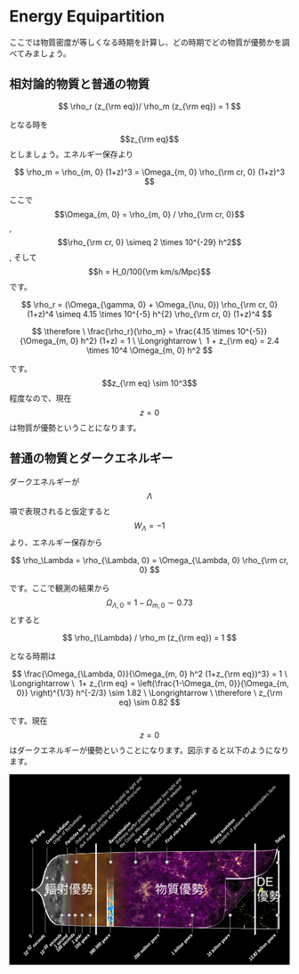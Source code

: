 # Energy Equipartition

ここでは物質密度が等しくなる時期を計算し、どの時期でどの物質が優勢かを調べてみましょう。

## 相対論的物質と普通の物質

$$
\rho_r (z_{\rm eq})/ \rho_m (z_{\rm eq}) = 1
$$

となる時を$$z_{\rm eq}$$としましょう。エネルギー保存より

$$
\rho_m = \rho_{m, 0} (1+z)^3 
= \Omega_{m, 0} \rho_{\rm cr, 0} (1+z)^3
$$

ここで$$\Omega_{m, 0} = \rho_{m, 0} / \rho_{\rm cr, 0}$$, $$\rho_{\rm cr, 0} \simeq 2 \times 10^{-29} h^2$$, そして$$h = H_0/100{\rm km/s/Mpc}$$です。

$$
\rho_r 
= (\Omega_{\gamma, 0} + \Omega_{\nu, 0}) \rho_{\rm cr, 0} (1+z)^4 
\simeq 4.15 \times 10^{-5} h^{2} \rho_{\rm cr, 0} (1+z)^4
$$

$$
\therefore \ \frac{\rho_r}{\rho_m} 
= \frac{4.15 \times 10^{-5}}{\Omega_{m, 0} h^2} (1+z) = 1 \ \Longrightarrow \ 
1 + z_{\rm eq} = 2.4 \times 10^4 \Omega_{m, 0} h^2
$$

です。$$z_{\rm eq} \sim 10^3$$程度なので、現在$$z=0$$は物質が優勢ということになります。

## 普通の物質とダークエネルギー

ダークエネルギーが$$\Lambda$$項で表現されると仮定すると$$W_{\Lambda} = -1$$より、エネルギー保存から

$$
\rho_\Lambda = \rho_{\Lambda, 0} = \Omega_{\Lambda, 0} \rho_{\rm cr, 0}
$$

です。ここで観測の結果から$$\Omega_{\Lambda, 0} = 1-\Omega_{m, 0} \sim 0.73$$とすると

$$
\rho_{\Lambda} / \rho_m (z_{\rm eq}) = 1
$$

となる時期は

$$
\frac{\Omega_{\Lambda, 0}}{\Omega_{m, 0} h^2 (1+z_{\rm eq})^3} = 1 \ \Longrightarrow \ 
1+ z_{\rm eq} = \left(\frac{1-\Omega_{m, 0}}{\Omega_{m, 0}} \right)^{1/3} h^{-2/3} \sim 1.82
\ \Longrightarrow \ \therefore \ z_{\rm eq} \sim 0.82
$$

です。現在$$z=0$$はダークエネルギーが優勢ということになります。図示すると以下のようになります。

![物質がそれぞれいつ優勢だったか](/images/cosmo/dominated.png)

